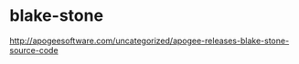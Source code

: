 blake-stone
===========

http://apogeesoftware.com/uncategorized/apogee-releases-blake-stone-source-code
